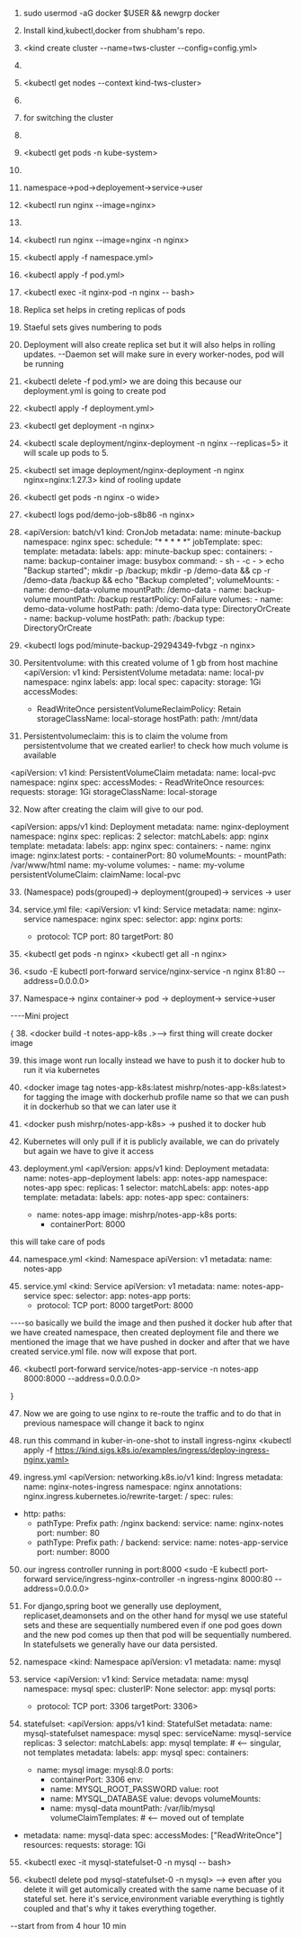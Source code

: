 
1. sudo usermod -aG docker $USER && newgrp docker
2. Install kind,kubectl,docker from shubham's repo.
3. <kind create cluster --name=tws-cluster --config=config.yml>
4. <kubectl get nodes>
5. <kubectl get nodes --context kind-tws-cluster>
6. <minikube delete>
7. <kubectl config use-context kind-tws-cluster> for switching the cluster
8. <kubectl get namespace>
9. <kubectl get pods -n kube-system>
10. <kubectl create ns nginx>
11. namespace->pod->deployement->service->user
12. <kubectl run nginx --image=nginx>
13. <kubectl delete pod nginx>
14. <kubectl run nginx --image=nginx -n nginx>
15. <kubectl apply -f namespace.yml>
16. <kubectl apply -f pod.yml>
17. <kubectl exec -it nginx-pod -n  nginx -- bash>
18. Replica set helps in creting replicas of pods
19. Staeful sets gives numbering to pods
20. Deployment will also create replica set but it will also helps in rolling updates.
--Daemon set will make sure in every worker-nodes,  pod will be running
21. <kubectl delete -f pod.yml> we are doing this because our deployment.yml is going to create pod
22. <kubectl apply -f deployment.yml>

23. <kubectl get deployment -n nginx>

24. <kubectl scale deployment/nginx-deployment -n nginx --replicas=5> it will scale up pods to 5.

25. <kubectl set image deployment/nginx-deployment -n nginx nginx=nginx:1.27.3> kind of rooling update

26. <kubectl get pods -n nginx -o wide>

27. <kubectl logs pod/demo-job-s8b86 -n nginx>

28. <apiVersion: batch/v1
kind: CronJob
metadata:
  name: minute-backup
  namespace: nginx
spec:
  schedule: "* * * * *"
  jobTemplate:
    spec:
      template:
        metadata:
          labels:
            app: minute-backup
        spec:
          containers:
          - name: backup-container
            image: busybox
            command:
            - sh
            - -c
            - >
              echo "Backup started";
              mkdir -p /backup;
              mkdir -p /demo-data &&
              cp -r /demo-data /backup &&
              echo "Backup completed";
            volumeMounts:
            - name: demo-data-volume
              mountPath: /demo-data
            - name: backup-volume
              mountPath: /backup
          restartPolicy: OnFailure
          volumes:
          - name: demo-data-volume
            hostPath:
              path: /demo-data
              type: DirectoryOrCreate
          - name: backup-volume
            hostPath:
              path: /backup
              type: DirectoryOrCreate
>

29. <kubectl logs pod/minute-backup-29294349-fvbgz -n nginx>

30. Persitentvolume: with this created volume of 1 gb from host machine
 <apiVersion: v1
kind: PersistentVolume
metadata:
  name: local-pv
  namespace: nginx
  labels:
    app: local
spec:
  capacity:
    storage: 1Gi
  accessModes:
    - ReadWriteOnce
  persistentVolumeReclaimPolicy: Retain
  storageClassName: local-storage
  hostPath:
    path: /mnt/data

>

31. Persistentvolumeclaim: this is to claim the volume from persistentvolume that we created earlier! <kubectl get pv> to check how much volume is available

<apiVersion: v1
kind: PersistentVolumeClaim
metadata:
  name: local-pvc
  namespace: nginx
spec:
  accessModes:
    - ReadWriteOnce
  resources:
    requests:
      storage: 1Gi
  storageClassName: local-storage

>

32. Now after creating the claim will give to our pod.

<apiVersion: apps/v1
kind: Deployment
metadata:
  name: nginx-deployment
  namespace: nginx
spec:
  replicas: 2
  selector:
    matchLabels:
      app: nginx
  template:
    metadata:
      labels:
        app: nginx
    spec:
      containers:
      - name: nginx
        image: nginx:latest
        ports:
        - containerPort: 80
        volumeMounts:
        - mountPath: /var/www/html
          name: my-volume
      volumes:
      - name: my-volume
        persistentVolumeClaim:
          claimName: local-pvc
>

33. (Namespace) pods(grouped)-> deployment(grouped)-> services -> user

34. service.yml file:
  <apiVersion: v1
kind: Service
metadata:
  name: nginx-service
  namespace: nginx
spec:
  selector:
    app: nginx
  ports:
    - protocol: TCP
      port: 80
      targetPort: 80
>

35. <kubectl get pods -n nginx>
    <kubectl get all -n nginx>


36. <sudo -E kubectl port-forward service/nginx-service -n nginx 81:80 --address=0.0.0.0>

37. Namespace-> nginx container-> pod -> deployment-> service->user


----Mini project

{
38. <docker build -t notes-app-k8s .>--> first thing will create docker image

39. this image wont run locally instead we have to push it to docker hub to run it via kubernetes

40. <docker image tag notes-app-k8s:latest mishrp/notes-app-k8s:latest>
for tagging the image with dockerhub profile name so that we can push it in dockerhub so that we can later use it 

41. <docker push mishrp/notes-app-k8s> -> pushed it to docker hub

42. Kubernetes will only pull if it is publicly available, we can do privately but again we have to give it access

43. deployment.yml <apiVersion: apps/v1
kind: Deployment
metadata:
  name: notes-app-deployment
  labels:
    app: notes-app
  namespace: notes-app
spec:
  replicas: 1
  selector:
    matchLabels:
      app: notes-app
  template:
    metadata:
      labels:
        app: notes-app
    spec:
      containers:
      - name: notes-app
        image: mishrp/notes-app-k8s
        ports:
        - containerPort: 8000
>

this will take care of pods

44. namespace.yml <kind: Namespace
apiVersion: v1
metadata:
  name: notes-app
>

45. service.yml <kind: Service
apiVersion: v1
metadata:
  name: notes-app-service
spec:
  selector:
    app: notes-app
  ports:
    - protocol: TCP
      port: 8000
      targetPort: 8000
>

----so basically we build the image and then pushed it docker hub after that we have created namespace, then created deployment file and there we mentioned the image that we have pushed in docker and after that we have created service.yml file. now will expose that port.

46. <kubectl port-forward service/notes-app-service -n notes-app 8000:8000 --address=0.0.0.0>

}

47. Now we are going to use nginx to re-route the traffic and to do that in previous namespace will change it back to nginx

48. run this command in kuber-in-one-shot to install ingress-nginx <kubectl apply -f https://kind.sigs.k8s.io/examples/ingress/deploy-ingress-nginx.yaml>

49. ingress.yml
  <apiVersion: networking.k8s.io/v1
kind: Ingress
metadata:
  name: nginx-notes-ingress
  namespace: nginx
  annotations:
    nginx.ingress.kubernetes.io/rewrite-target: /
spec:
  rules:
  - http:
      paths:
      - pathType: Prefix
        path: /nginx
        backend:
          service:
            name: nginx-notes
            port:
              number: 80
      - pathType: Prefix
        path: /
        backend:
          service:
            name: notes-app-service
            port:
              number: 8000

>


50. our ingress controller running in port:8000
<sudo -E kubectl port-forward service/ingress-nginx-controller -n ingress-nginx 8000:80 --address=0.0.0.0>

51. For django,spring boot we generally use deployment, replicaset,deamonsets and on the other hand for mysql we use stateful sets and these are sequentially numbered even if one pod goes down and the new pod comes up then that pod will be sequentially numbered. In statefulsets we generally have our data persisted.

52. namespace <kind: Namespace
apiVersion: v1
metadata:
  name: mysql
>

53. service <apiVersion: v1
kind: Service
metadata:
  name: mysql
  namespace: mysql
spec:
  clusterIP: None
  selector:
    app: mysql
  ports:
    - protocol: TCP
      port: 3306
      targetPort: 3306>

54. statefulset:
 <apiVersion: apps/v1
kind: StatefulSet
metadata:
  name: mysql-statefulset
  namespace: mysql
spec:
  serviceName: mysql-service
  replicas: 3
  selector:
    matchLabels:
      app: mysql
  template:   # <-- singular, not templates
    metadata:
      labels:
        app: mysql
    spec:
      containers:
      - name: mysql
        image: mysql:8.0
        ports:
        - containerPort: 3306
        env:
        - name: MYSQL_ROOT_PASSWORD
          value: root
        - name: MYSQL_DATABASE
          value: devops
        volumeMounts:
        - name: mysql-data
          mountPath: /var/lib/mysql
  volumeClaimTemplates:   # <-- moved out of template
  - metadata:
      name: mysql-data
    spec:
      accessModes: ["ReadWriteOnce"]
      resources:
        requests:
          storage: 1Gi
>

55. <kubectl exec -it mysql-statefulset-0 -n mysql -- bash>

56. <kubectl delete pod  mysql-statefulset-0 -n mysql> --> even after you delete it will get automically created with the same name becuase of it stateful set. here it's service,environment variable everything is tightly coupled and that's why it takes everything together.

--start from from 4 hour 10 min
